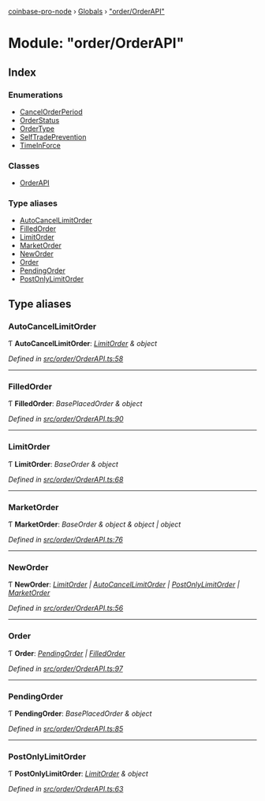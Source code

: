 [coinbase-pro-node](../README.md) › [Globals](../globals.md) › ["order/OrderAPI"](_order_orderapi_.md)

# Module: "order/OrderAPI"

## Index

### Enumerations

- [CancelOrderPeriod](../enums/_order_orderapi_.cancelorderperiod.md)
- [OrderStatus](../enums/_order_orderapi_.orderstatus.md)
- [OrderType](../enums/_order_orderapi_.ordertype.md)
- [SelfTradePrevention](../enums/_order_orderapi_.selftradeprevention.md)
- [TimeInForce](../enums/_order_orderapi_.timeinforce.md)

### Classes

- [OrderAPI](../classes/_order_orderapi_.orderapi.md)

### Type aliases

- [AutoCancelLimitOrder](_order_orderapi_.md#autocancellimitorder)
- [FilledOrder](_order_orderapi_.md#filledorder)
- [LimitOrder](_order_orderapi_.md#limitorder)
- [MarketOrder](_order_orderapi_.md#marketorder)
- [NewOrder](_order_orderapi_.md#neworder)
- [Order](_order_orderapi_.md#order)
- [PendingOrder](_order_orderapi_.md#pendingorder)
- [PostOnlyLimitOrder](_order_orderapi_.md#postonlylimitorder)

## Type aliases

### AutoCancelLimitOrder

Ƭ **AutoCancelLimitOrder**: _[LimitOrder](_order_orderapi_.md#limitorder) & object_

_Defined in [src/order/OrderAPI.ts:58](https://github.com/bennyn/coinbase-pro-node/blob/7b978cb/src/order/OrderAPI.ts#L58)_

---

### FilledOrder

Ƭ **FilledOrder**: _BasePlacedOrder & object_

_Defined in [src/order/OrderAPI.ts:90](https://github.com/bennyn/coinbase-pro-node/blob/7b978cb/src/order/OrderAPI.ts#L90)_

---

### LimitOrder

Ƭ **LimitOrder**: _BaseOrder & object_

_Defined in [src/order/OrderAPI.ts:68](https://github.com/bennyn/coinbase-pro-node/blob/7b978cb/src/order/OrderAPI.ts#L68)_

---

### MarketOrder

Ƭ **MarketOrder**: _BaseOrder & object & object | object_

_Defined in [src/order/OrderAPI.ts:76](https://github.com/bennyn/coinbase-pro-node/blob/7b978cb/src/order/OrderAPI.ts#L76)_

---

### NewOrder

Ƭ **NewOrder**: _[LimitOrder](_order_orderapi_.md#limitorder) | [AutoCancelLimitOrder](_order_orderapi_.md#autocancellimitorder) | [PostOnlyLimitOrder](_order_orderapi_.md#postonlylimitorder) | [MarketOrder](_order_orderapi_.md#marketorder)_

_Defined in [src/order/OrderAPI.ts:56](https://github.com/bennyn/coinbase-pro-node/blob/7b978cb/src/order/OrderAPI.ts#L56)_

---

### Order

Ƭ **Order**: _[PendingOrder](_order_orderapi_.md#pendingorder) | [FilledOrder](_order_orderapi_.md#filledorder)_

_Defined in [src/order/OrderAPI.ts:97](https://github.com/bennyn/coinbase-pro-node/blob/7b978cb/src/order/OrderAPI.ts#L97)_

---

### PendingOrder

Ƭ **PendingOrder**: _BasePlacedOrder & object_

_Defined in [src/order/OrderAPI.ts:85](https://github.com/bennyn/coinbase-pro-node/blob/7b978cb/src/order/OrderAPI.ts#L85)_

---

### PostOnlyLimitOrder

Ƭ **PostOnlyLimitOrder**: _[LimitOrder](_order_orderapi_.md#limitorder) & object_

_Defined in [src/order/OrderAPI.ts:63](https://github.com/bennyn/coinbase-pro-node/blob/7b978cb/src/order/OrderAPI.ts#L63)_
